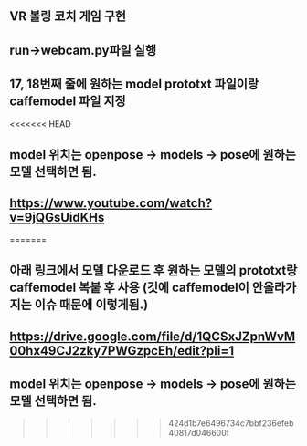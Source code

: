 ﻿## VR 볼링 코치 게임 구현

## run->webcam.py파일 실행
## 17, 18번째 줄에 원하는 model prototxt 파일이랑 caffemodel 파일 지정
<<<<<<< HEAD
## model 위치는 openpose -> models -> pose에 원하는 모델 선택하면 됨.
## https://www.youtube.com/watch?v=9jQGsUidKHs
=======

## 아래 링크에서 모델 다운로드 후 원하는 모델의 prototxt랑 caffemodel 복붙 후 사용 (깃에 caffemodel이 안올라가지는 이슈 때문에 이렇게됨.)
## https://drive.google.com/file/d/1QCSxJZpnWvM00hx49CJ2zky7PWGzpcEh/edit?pli=1

## model 위치는 openpose -> models -> pose에 원하는 모델 선택하면 됨.
>>>>>>> 424d1b7e6496734c7bbf236efeb40817d046600f

